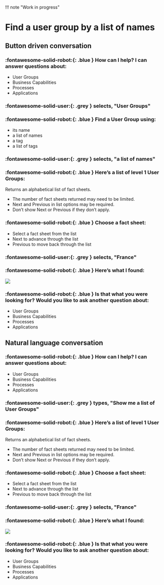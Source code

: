 !!! note "Work in progress"

# Find a user group by a list of names

## Button driven conversation 

### :fontawesome-solid-robot:{: .blue } How can I help? I can answer questions about:

- User Groups
- Business Capabilities
- Processes
- Applications

### :fontawesome-solid-user:{: .grey } selects, "User Groups"

### :fontawesome-solid-robot:{: .blue } Find a User Group using:

- its name
- a list of names
- a tag
- a list of tags

### :fontawesome-solid-user:{: .grey } selects, "a list of names"


### :fontawesome-solid-robot:{: .blue } Here’s a list of level 1 User Groups:

Returns an alphabetical list of fact sheets. 

- The number of fact sheets returned may need to be limited.
- Next and Previous in list options may be required. 
- Don’t show Next or Previous if they don’t apply.

### :fontawesome-solid-robot:{: .blue } Choose a fact sheet: 

- Select a fact sheet from the list
- Next to advance through the list
- Previous to move back through the list

### :fontawesome-solid-user:{: .grey } selects, "France"

### :fontawesome-solid-robot:{: .blue } Here’s what I found:

![](../images/chatbot-card-user-group.png/)

### :fontawesome-solid-robot:{: .blue } Is that what you were looking for? Would you like to ask another question about:

- User Groups
- Business Capabilities
- Processes
- Applications

## Natural language conversation

### :fontawesome-solid-robot:{: .blue } How can I help? I can answer questions about:

- User Groups
- Business Capabilities
- Processes
- Applications

### :fontawesome-solid-user:{: .grey } types, "Show me a list of User Groups"


### :fontawesome-solid-robot:{: .blue } Here’s a list of level 1 User Groups:

Returns an alphabetical list of fact sheets. 

- The number of fact sheets returned may need to be limited.
- Next and Previous in list options may be required. 
- Don’t show Next or Previous if they don’t apply.

### :fontawesome-solid-robot:{: .blue } Choose a fact sheet: 

- Select a fact sheet from the list
- Next to advance through the list
- Previous to move back through the list

### :fontawesome-solid-user:{: .grey } selects, "France"

### :fontawesome-solid-robot:{: .blue } Here’s what I found:

![](../images/chatbot-card-user-group.png/)

### :fontawesome-solid-robot:{: .blue } Is that what you were looking for? Would you like to ask another question about:

- User Groups
- Business Capabilities
- Processes
- Applications

